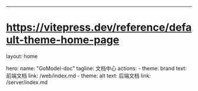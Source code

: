 ---
# https://vitepress.dev/reference/default-theme-home-page
layout: home

hero:
  name: "GoModel-doc"
  tagline: 文档中心
  actions:
    - theme: brand
      text: 前端文档
      link: /web/index.md
    - theme: alt
      text: 后端文档
      link: /server/index.md

